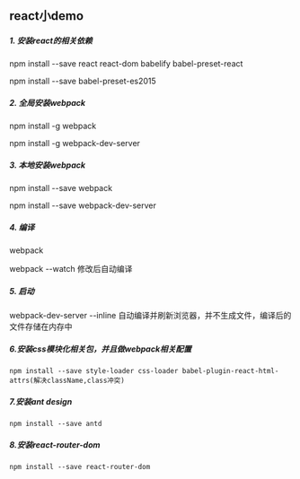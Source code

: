 ## react小demo
##### 1. 安装react的相关依赖
npm install --save react react-dom babelify babel-preset-react

npm install --save babel-preset-es2015


##### 2. 全局安装webpack

npm install -g webpack

npm install -g webpack-dev-server


##### 3. 本地安装webpack

npm install --save webpack

npm install --save webpack-dev-server


##### 4. 编译

webpack

webpack --watch 修改后自动编译

##### 5. 启动

webpack-dev-server --inline 自动编译并刷新浏览器，并不生成文件，编译后的文件存储在内存中

##### 6.安装css模块化相关包，并且做webpack相关配置

```
npm install --save style-loader css-loader babel-plugin-react-html-attrs(解决className,class冲突)
```
##### 7.安装ant design

```
npm install --save antd
```
##### 8.安装react-router-dom
```
npm install --save react-router-dom
```